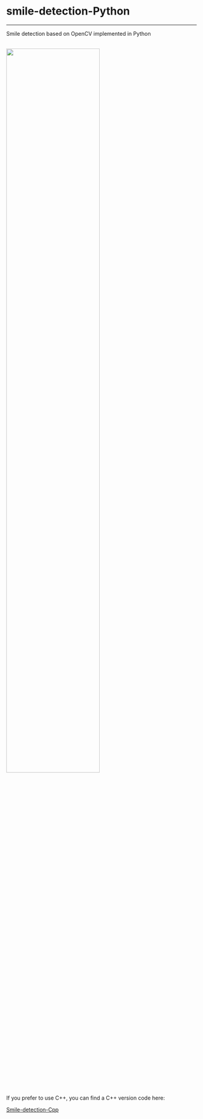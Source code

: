 # smile-detection-Python
---
Smile detection based on OpenCV implemented in Python

<br/>
<div>
<img src="https://github.com/LiuXiaolong19920720/smile-detection-Python/blob/master/smile.jpg" width="70%">
</div>
<br/>

If you prefer to use C++, you can find a C++ version code here:

[Smile-detection-Cpp](https://github.com/LiuXiaolong19920720/smile-detection-Cpp)

